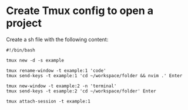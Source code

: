 # Create Tmux config to open a project
Create a sh file with the following content:

```
#!/bin/bash

tmux new -d -s example

tmux rename-window -t example:1 'code'
tmux send-keys -t example:1 'cd ~/workspace/folder && nvim .' Enter

tmux new-window -t example:2 -n 'terminal'
tmux send-keys -t esample:2 'cd ~/workspace/folder' Enter

tmux attach-session -t example:1
```
